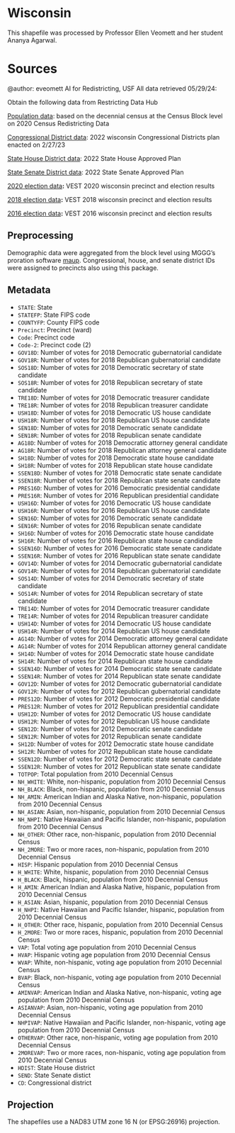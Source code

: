 # Wisconsin

This shapefile was processed by Professor Ellen Veomett and her student Ananya Agarwal.

# **Sources**
@author: eveomett AI for Redistricting, USF All data retrieved 05/29/24:

Obtain the following data from Restricting Data Hub

[Population data](https://redistrictingdatahub.org/dataset/wisconsin-block-pl-94171-2020-by-table/): based on the decennial census at the Census Block level on 2020 Census Redistricting Data

[Congressional District data](https://redistrictingdatahub.org/dataset/2022-wisconsin-congressional-districts-approved-plan/): 2022 wisconsin Congressional Districts plan enacted on 2/27/23

[State House District data](https://redistrictingdatahub.org/dataset/2022-wisconsin-assembly-districts-approved-plan/): 2022 State House Approved Plan

[State Senate District data](https://redistrictingdatahub.org/dataset/2022-wisconsin-senate-districts-approved-plan-2/): 2022 State Senate Approved Plan

[2020 election data](https://redistrictingdatahub.org/dataset/vest-2020-wisconsin-precinct-and-election-results/)**:**  VEST 2020 wisconsin precinct and election results

[2018 election data](https://redistrictingdatahub.org/dataset/vest-2018-wisconsin-precinct-and-election-results/)**:**  VEST 2018 wisconsin precinct and election results

[2016 election data](https://redistrictingdatahub.org/dataset/vest-2016-wisconsin-precinct-and-election-results/)**:**  VEST 2016 wisconsin precinct and election results

## Preprocessing
Demographic data were aggregated from the block level using MGGG’s proration software [maup](https://github.com/mggg/maup). Congressional, house, and senate district IDs were assigned to precincts also using this package.

## Metadata
* `STATE`: State
* `STATEFP`: State FIPS code
* `COUNTYFP`: County FIPS code
* `Precinct`: Precinct (ward)
* `Code`: Precinct code
* `Code-2`: Precinct code (2)
* `GOV18D`: Number of votes for 2018 Democratic gubernatorial candidate
* `GOV18R`: Number of votes for 2018 Republican gubernatorial candidate
* `SOS18D`: Number of votes for 2018 Democratic secretary of state candidate
* `SOS18R`: Number of votes for 2018 Republican secretary of state candidate
* `TRE18D`: Number of votes for 2018 Democratic treasurer candidate
* `TRE18R`: Number of votes for 2018 Republican treasurer candidate
* `USH18D`: Number of votes for 2018 Democratic US house candidate
* `USH18R`: Number of votes for 2018 Republican US house candidate
* `SEN18D`: Number of votes for 2018 Democratic senate candidate
* `SEN18R`: Number of votes for 2018 Republican senate candidate
* `AG18D`: Number of votes for 2018 Democratic attorney general candidate
* `AG18R`: Number of votes for 2018 Republican attorney general candidate
* `SH18D`: Number of votes for 2018 Democratic state house candidate
* `SH18R`: Number of votes for 2018 Republican state house candidate
* `SSEN18D`: Number of votes for 2018 Democratic state senate candidate
* `SSEN18R`: Number of votes for 2018 Republican state senate candidate
* `PRES16D`: Number of votes for 2016 Democratic presidential candidate
* `PRES16R`: Number of votes for 2016 Republican presidential candidate
* `USH16D`: Number of votes for 2016 Democratic US house candidate
* `USH16R`: Number of votes for 2016 Republican US house candidate
* `SEN16D`: Number of votes for 2016 Democratic senate candidate
* `SEN16R`: Number of votes for 2016 Republican senate candidate
* `SH16D`: Number of votes for 2016 Democratic state house candidate
* `SH16R`: Number of votes for 2016 Republican state house candidate
* `SSEN16D`: Number of votes for 2016 Democratic state senate candidate
* `SSEN16R`: Number of votes for 2016 Republican state senate candidate
* `GOV14D`: Number of votes for 2014 Democratic gubernatorial candidate
* `GOV14R`: Number of votes for 2014 Republican gubernatorial candidate
* `SOS14D`: Number of votes for 2014 Democratic secretary of state candidate
* `SOS14R`: Number of votes for 2014 Republican secretary of state candidate
* `TRE14D`: Number of votes for 2014 Democratic treasurer candidate
* `TRE14R`: Number of votes for 2014 Republican treasurer candidate
* `USH14D`: Number of votes for 2014 Democratic US house candidate
* `USH14R`: Number of votes for 2014 Republican US house candidate
* `AG14D`: Number of votes for 2014 Democratic attorney general candidate
* `AG14R`: Number of votes for 2014 Republican attorney general candidate
* `SH14D`: Number of votes for 2014 Democratic state house candidate
* `SH14R`: Number of votes for 2014 Republican state house candidate
* `SSEN14D`: Number of votes for 2014 Democratic state senate candidate
* `SSEN14R`: Number of votes for 2014 Republican state senate candidate
* `GOV12D`: Number of votes for 2012 Democratic gubernatorial candidate
* `GOV12R`: Number of votes for 2012 Republican gubernatorial candidate
* `PRES12D`: Number of votes for 2012 Democratic presidential candidate
* `PRES12R`: Number of votes for 2012 Republican presidential candidate
* `USH12D`: Number of votes for 2012 Democratic US house candidate
* `USH12R`: Number of votes for 2012 Republican US house candidate
* `SEN12D`: Number of votes for 2012 Democratic senate candidate
* `SEN12R`: Number of votes for 2012 Republican senate candidate
* `SH12D`: Number of votes for 2012 Democratic state house candidate
* `SH12R`: Number of votes for 2012 Republican state house candidate
* `SSEN12D`: Number of votes for 2012 Democratic state senate candidate
* `SSEN12R`: Number of votes for 2012 Republican state senate candidate
* `TOTPOP`: Total population from 2010 Decennial Census
* `NH_WHITE`: White, non-hispanic, population from 2010 Decennial Census
* `NH_BLACK`: Black, non-hispanic, population from 2010 Decennial Census
* `NH_AMIN`: American Indian and Alaska Native, non-hispanic, population from 2010 Decennial Census
* `NH_ASIAN`: Asian, non-hispanic, population from 2010 Decennial Census
* `NH_NHPI`: Native Hawaiian and Pacific Islander, non-hispanic, population from 2010 Decennial Census
* `NH_OTHER`: Other race, non-hispanic, population from 2010 Decennial Census
* `NH_2MORE`: Two or more races, non-hispanic, population from 2010 Decennial Census
* `HISP`: Hispanic population from 2010 Decennial Census
* `H_WHITE`: White, hispanic, population from 2010 Decennial Census
* `H_BLACK`: Black, hispanic, population from 2010 Decennial Census
* `H_AMIN`: American Indian and Alaska Native, hispanic, population from 2010 Decennial Census
* `H_ASIAN`: Asian, hispanic, population from 2010 Decennial Census
* `H_NHPI`: Native Hawaiian and Pacific Islander, hispanic, population from 2010 Decennial Census
* `H_OTHER`: Other race, hispanic, population from 2010 Decennial Census
* `H_2MORE`: Two or more races, hispanic, population from 2010 Decennial Census
* `VAP`: Total voting age population from 2010 Decennial Census
* `HVAP`: Hispanic voting age population from 2010 Decennial Census
* `WVAP`: White, non-hispanic, voting age population from 2010 Decennial Census
* `BVAP`: Black, non-hispanic, voting age population from 2010 Decennial Census
* `AMINVAP`: American Indian and Alaska Native, non-hispanic, voting age population from 2010 Decennial Census
* `ASIANVAP`: Asian, non-hispanic, voting age population from 2010 Decennial Census
* `NHPIVAP`: Native Hawaiian and Pacific Islander, non-hispanic, voting age population from 2010 Decennial Census
* `OTHERVAP`: Other race, non-hispanic, voting age population from 2010 Decennial Census
* `2MOREVAP`: Two or more races, non-hispanic, voting age population from 2010 Decennial Census
* `HDIST`: State House district
* `SEND`: State Senate distict
* `CD`: Congressional district

## Projection
The shapefiles use a NAD83 UTM zone 16 N (or EPSG:26916) projection.